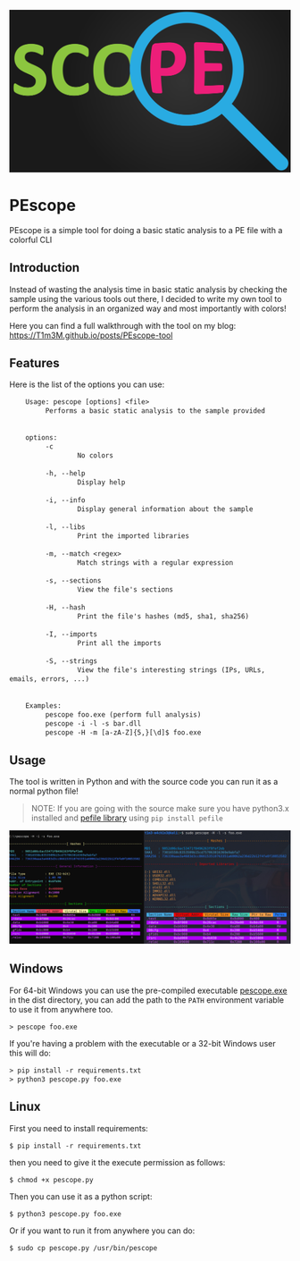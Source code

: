 ![PEscope Cover](/assets/PEscope-cover.png)

# PEscope

PEscope is a simple tool for doing a basic static analysis to a PE file with a colorful CLI


## Introduction

Instead of wasting the analysis time in basic static analysis by checking the sample using the various tools out there, I decided to write my own tool to perform the analysis in an organized way and most importantly with colors!

Here you can find a full walkthrough with the tool on my blog: https://T1m3M.github.io/posts/PEscope-tool


## Features

Here is the list of the options you can use:

```
    Usage: pescope [options] <file>
         Performs a basic static analysis to the sample provided


    options:
         -c
                 No colors

         -h, --help
                 Display help

         -i, --info
                 Display general information about the sample

         -l, --libs
                 Print the imported libraries

         -m, --match <regex>
                 Match strings with a regular expression

         -s, --sections
                 View the file's sections

         -H, --hash
                 Print the file's hashes (md5, sha1, sha256)

         -I, --imports
                 Print all the imports

         -S, --strings
                 View the file's interesting strings (IPs, URLs, emails, errors, ...)


    Examples:
         pescope foo.exe (perform full analysis)
         pescope -i -l -s bar.dll
         pescope -H -m [a-zA-Z]{5,}[\d]$ foo.exe
```

## Usage

The tool is written in Python and with the source code you can run it as a normal python file!

> NOTE: If you are going with the source make sure you have python3.x installed and [pefile library](https://pypi.org/project/pefile/) using ```pip install pefile```


![PEscope on Windows and Linux](/assets/pescope-win-linux.jpg)


## Windows

For 64-bit Windows you can use the pre-compiled executable [pescope.exe](dist/) in the dist directory, you can add the path to the ```PATH``` environment variable to use it from anywhere too.

```console
> pescope foo.exe
```

If you're having a problem with the executable or a 32-bit Windows user this will do:

```console
> pip install -r requirements.txt
> python3 pescope.py foo.exe

```


## Linux

First you need to install requirements:
```terminal
$ pip install -r requirements.txt
```

then you need to give it the execute permission as follows:

```terminal
$ chmod +x pescope.py
```

Then you can use it as a python script:

```terminal
$ python3 pescope.py foo.exe
```

Or if you want to run it from anywhere you can do:

```terminal
$ sudo cp pescope.py /usr/bin/pescope
```

